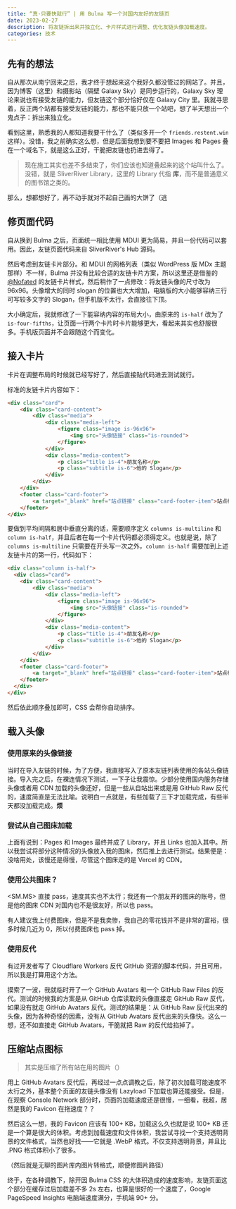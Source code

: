 ```yaml
---
title: “真·只要快就行” | 用 Bulma 写一个对国内友好的友链页
date: 2023-02-27
description: 将友链拆出来并独立化、卡片样式进行调整、优化友链头像加载速度。
categories: 技术
---
```


## 先有的想法

自从那次从南宁回来之后，我才终于想起来这个我好久都没管过的网站了。并且，因为博客（这里）和摄影站（隔壁 Galaxy Sky）是同步运行的，Galaxy Sky 理论来说也有接受友链的能力，但友链这个部分恰好仅在 Galaxy City 里。我就寻思着，反正两个站都有接受友链的能力，那也不能只放一个站吧，想了半天想出一个鬼点子：拆出来独立化。

看到这里，熟悉我的人都知道我要干什么了（类似多开一个 `friends.restent.win` 这样）。没错，我之前确实这么想，但是后面我想到要不要把 Images 和 Pages 叠在一个域名下，就是这么正好，干脆把友链也扔进去得了。

> 现在施工其实也差不多结束了，你们应该也知道叠起来的这个站叫什么了。没错，就是 SliverRiver Library，这里的 Library 代指 **库**，而不是普通意义的图书馆之类的。

那么，想都想好了，再不动手就对不起自己画的大饼了（逃

## 修页面代码

自从换到 Bulma 之后，页面统一相比使用 MDUI 更为简易，并且一份代码可以套用。因此，友链页面代码来自 SliverRiver's Hub 源码。

然后考虑到友链卡片部分。和 MDUI 的网格列表（类似 WordPress 版 MDx 主题那样）不一样，Bulma 并没有比较合适的友链卡片方案，所以这里还是借鉴的 [@Nofated](https://blog.nofated.win) 的友链卡片样式，然后稍作了一点修改：将友链头像的尺寸改为 96x96。头像增大的同时 slogan 的位置也大大增加，电脑版的大小能够容纳三行可写较多文字的 Slogan，但手机版不太行，会直接往下顶。

大小确定后，我就修改了一下能容纳内容的布局大小，由原来的 `is-half` 改为了 `is-four-fifths`，让页面一行两个卡片时卡片能够更大，看起来其实也舒服很多。手机版页面并不会跟随这个而变化。

## 接入卡片

卡片在调整布局的时候就已经写好了，然后直接贴代码进去测试就行。

标准的友链卡片内容如下：

``` html
<div class="card">
    <div class="card-content">
        <div class="media">
            <div class="media-left">
                <figure class="image is-96x96">
                    <img src="头像链接" class="is-rounded">
                </figure>
            </div>
            <div class="media-content">
                <p class="title is-4">朋友名称</p>
                <p class="subtitle is-6">他的 Slogan</p>
            </div>
        </div>
    </div>
    <footer class="card-footer">
        <a target="_blank" href="站点链接" class="card-footer-item">站点标题</a>
    </footer>
</div>
```

要做到平均间隔和居中垂直分离的话，需要顺序定义 `columns is-multiline` 和 `column is-half`，并且后者在每一个卡片代码都必须得定义。也就是说，除了 `columns is-multiline` 只需要在开头写一次之外，`column is-half` 需要加到上述友链卡片的第一行，代码如下：

``` html
<div class="column is-half">
  <div class="card">
    <div class="card-content">
        <div class="media">
            <div class="media-left">
                <figure class="image is-96x96">
                    <img src="头像链接" class="is-rounded">
                </figure>
            </div>
            <div class="media-content">
                <p class="title is-4">朋友名称</p>
                <p class="subtitle is-6">他的 Slogan</p>
            </div>
        </div>
    </div>
    <footer class="card-footer">
        <a target="_blank" href="站点链接" class="card-footer-item">站点标题</a>
    </footer>
  </div>
</div>
```

然后依此顺序叠加即可，CSS 会帮你自动排序。

## 载入头像

### 使用原来的头像链接

当时在导入友链的时候，为了方便，我直接写入了原本友链列表使用的各站头像链接。导入完之后，在裸连情况下测试，一下子让我震惊。少部分使用国内服务存储头像或者用 CDN 加载的头像还好，但是一些从自站出来或是用 GitHub Raw 反代的，速度简直是无法比喻。说明白一点就是，有些加载了三下才加载完成，有些半天都没加载完成。**烦**

### 尝试从自己图床加载

上面有说到：Pages 和 Images 最终并成了 Library，并且 Links 也加入其中。所以我尝试将部分这种情况的头像放入我的图床，然后推上去进行测试。结果便是：没啥用处，该慢还是得慢，尽管这个图床走的是 Vercel 的 CDN。

### 使用公共图床？

<SM.MS> 直接 pass，速度其实也不太行；我还有一个朋友开的图床的账号，但是他的图床 CDN 对国内也不是很友好，所以也 pass。

有人建议我上付费图床，但是不是我卖惨，我自己的零花钱并不是非常的富裕，很多时候几近为 0，所以付费图床也 pass 掉。

### 使用反代

有过开发者写了 Cloudflare Workers 反代 GitHub 资源的脚本代码，并且可用，所以我是打算用这个方法。

摸索了一波，我就临时开了一个 GitHub Avatars 和一个 GitHub Raw Files 的反代。测试的时候我的方案是从 GitHub 仓库读取的头像直接走 GitHub Raw 反代，如果没有就走 GitHub Avatars 反代。测试的结果是：从 GitHub Raw 反代出来的头像，因为各种奇怪的因素，没有从 GitHub Avatars 反代出来的头像快。这么一想，还不如直接走 GitHub Avatars，干脆就把 Raw 的反代给掐掉了。

## 压缩站点图标

> 其实是压缩了所有站在用的图片（）

用上 GitHub Avatars 反代后，再经过一点点调教之后，除了初次加载可能速度不太行之外，基本整个页面的友链头像没有 Lazyload 下加载也算还能接受。但是，在观察 Console Network 部分时，页面的加载速度还是很慢，一细看，我超，居然是我的 Favicon 在拖速度？？

然后这么一想，我的 Favicon 应该有 100+ KB，加载这么久也就是说 100+ KB 还是一个算是很大的体积。考虑到加载速度和文件体积，我尝试寻找一个支持透明背景的文件格式，当然也好找——它就是 .WebP 格式。不仅支持透明背景，并且比 .PNG 格式体积小了很多。

（然后就是无聊的图片库内图片转格式，顺便修图片路径）

终于，在各种调教下，除开因 Bulma CSS 的大体积造成的速度影响，友链页面这个部分在缓存过后加载差不多 2s 左右，也算是很好的一个速度了，Google PageSpeed Insights 电脑端速度满分，手机端 90+ 分。